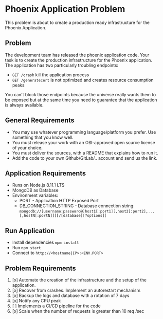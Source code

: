 # Phoenix Application Problem
This problem is about to create a production ready infrastructure for the Phoenix Application.

## Problem

The development team has released the phoenix application code.
Your task is to create the production infrastructure
for the Phoenix application.
The application has two particularly troubling endpoints:

- `GET /crash` kill the application process
- `GET /generatecert` is not optimized and creates resource consumption peaks

You can't block those endpoints because the universe really wants them to be exposed but at the same time 
you need to guarantee that the application is always available.

## General Requirements

- You may use whatever programming language/platform you prefer. Use something that you know well.
- You must release your work with an OSI-approved open source license of your choice.
- You must deliver the sources, with a README that explains how to run it.
- Add the code to your own Github/GitLab/.. account and send us the link.

## Application Requirements

- Runs on Node.js 8.11.1 LTS
- MongoDB as Database
- Environment variables:
    - PORT - Application HTTP Exposed Port
    - DB_CONNECTION_STRING - Database connection string `mongodb://[username:password@]host1[:port1][,host2[:port2],...[,hostN[:portN]]][/[database][?options]]`

## Run Application
- Install dependencies `npm install`
- Run `npm start`
- Connect to `http://<hostname|IP>:<ENV.PORT>`

## Problem Requirements

1. [x] Automate the creation of the infrastructure and the setup of the application.
2. [x] Recover from crashes. Implement an autorestart mechanism.
3. [x] Backup the logs and database with a rotation of 7 days
4. [x] Notify any CPU peak
5. [ ] Implements a CI/CD pipeline for the code
6. [x] Scale when the number of requests is greater than 10 req /sec
